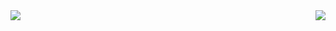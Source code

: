 <a href="https://github.com/anuraghazra/github-readme-stats">
  <img align="left" src="https://github-readme-stats.vercel.app/api?username=aruiplex&show_icons=true&count_private=true">
</a>
<a href="https://github.com/anuraghazra/github-readme-stats">
  <img align="right" src="https://github-readme-stats.vercel.app/api/top-langs/?username=aruiplex&hide=html,shell&count_private=true&langs_count=8&layout=compact">
</a>
